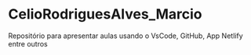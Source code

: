 # CelioRodriguesAlves_Marcio
Repositório para apresentar aulas usando o VsCode, GitHub, App Netlify entre outros
